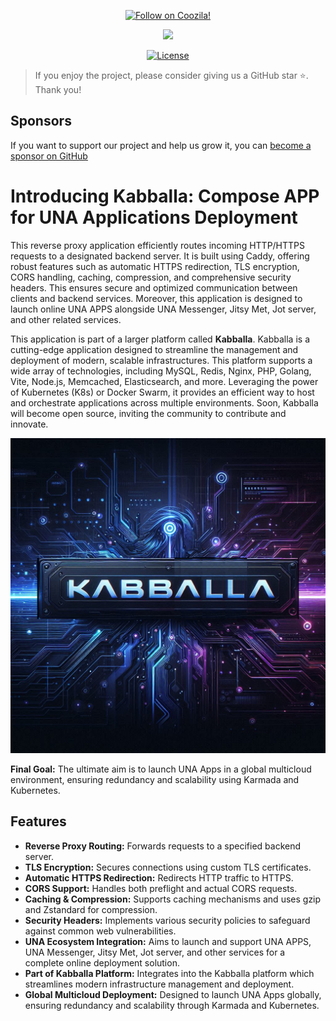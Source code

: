 <p align="center">
    <a href="https://www.coozila.com/plus/view-organization-profile/coozila" target="_blank"><img src="https://img.shields.io/badge/Follow_on-Coozila!-1c7ed6?style=flat" alt="Follow on Coozila!" /></a>
</p>

<p align="center">
    <img width="233px" height="auto" src="https://www.coozila.com/static/themes/prometheus/img/coozila.png" />
</p>

<p align="center">
    <a href="https://github.com/coozila/dragonflydb-cluster/dev/main/LICENSE" target="_blank"><img src="https://img.shields.io/badge/license-MIT-1c7ed6" alt="License" /></a>
</p>

> If you enjoy the project, please consider giving us a GitHub star ⭐️. Thank you!

## Sponsors

If you want to support our project and help us grow it, you can [become a sponsor on GitHub](https://github.com/sponsors/coozila)

<p align="center">
  <a href="https://github.com/sponsors/coozila">
  </a>
</p>

# Introducing Kabballa: Compose APP for UNA Applications Deployment

This reverse proxy application efficiently routes incoming HTTP/HTTPS requests to a designated backend server. It is built using Caddy, offering robust features such as automatic HTTPS redirection, TLS encryption, CORS handling, caching, compression, and comprehensive security headers. This ensures secure and optimized communication between clients and backend services. Moreover, this application is designed to launch online UNA APPS alongside UNA Messenger, Jitsy Met, Jot server, and other related services.

This application is part of a larger platform called **Kabballa**. Kabballa is a cutting-edge application designed to streamline the management and deployment of modern, scalable infrastructures. This platform supports a wide array of technologies, including MySQL, Redis, Nginx, PHP, Golang, Vite, Node.js, Memcached, Elasticsearch, and more. Leveraging the power of Kubernetes (K8s) or Docker Swarm, it provides an efficient way to host and orchestrate applications across multiple environments. Soon, Kabballa will become open source, inviting the community to contribute and innovate.

![Kabballa](assets/kabballa.jpeg)

**Final Goal:** The ultimate aim is to launch UNA Apps in a global multicloud environment, ensuring redundancy and scalability using Karmada and Kubernetes.

## Features

- **Reverse Proxy Routing:** Forwards requests to a specified backend server.
- **TLS Encryption:** Secures connections using custom TLS certificates.
- **Automatic HTTPS Redirection:** Redirects HTTP traffic to HTTPS.
- **CORS Support:** Handles both preflight and actual CORS requests.
- **Caching & Compression:** Supports caching mechanisms and uses gzip and Zstandard for compression.
- **Security Headers:** Implements various security policies to safeguard against common web vulnerabilities.
- **UNA Ecosystem Integration:** Aims to launch and support UNA APPS, UNA Messenger, Jitsy Met, Jot server, and other services for a complete online deployment solution.
- **Part of Kabballa Platform:** Integrates into the Kabballa platform which streamlines modern infrastructure management and deployment.
- **Global Multicloud Deployment:** Designed to launch UNA Apps globally, ensuring redundancy and scalability through Karmada and Kubernetes.
